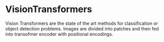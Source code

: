 # VisionTransformers
Vision Transformers are the state of the art methods for classification or object detection problems. Images are divided into patches and then fed into transofmer encoder with positional encodings.

